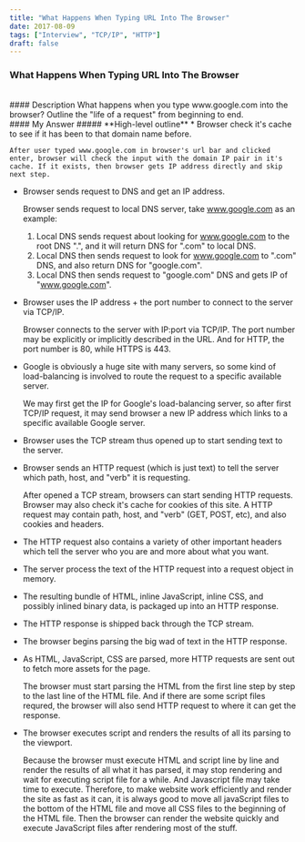```yaml
---
title: "What Happens When Typing URL Into The Browser"
date: 2017-08-09
tags: ["Interview", "TCP/IP", "HTTP"]
draft: false
---
```


### What Happens When Typing URL Into The Browser
<br/>
#### Description
What happens when you type www.google.com into the browser? Outline the "life of a request" from beginning to end.

<br/>
#### My Answer
##### **High-level outline**
* Browser check it's cache to see if it has been to that domain name before.

	After user typed www.google.com in browser's url bar and clicked enter, browser will check the input with the domain IP pair in it's cache. If it exists, then browser gets IP address directly and skip next step.

* Browser sends request to DNS and get an IP address.

	Browser sends request to local DNS server, take www.google.com as an example:

	1. Local DNS sends request about looking for www.google.com to the root DNS ".", and it will return DNS for ".com" to local DNS.
	2. Local DNS then sends request to look for www.google.com to ".com" DNS, and also return DNS for "google.com".
	3. Local DNS then sends request to "google.com" DNS and gets IP of "www.google.com".

* Browser uses the IP address + the port number to connect to the server via TCP/IP.

	Browser connects to the server with IP:port via TCP/IP. The port number may be explicitly or implicitly described in the URL. And for HTTP, the port number is 80, while HTTPS is 443.

* Google is obviously a huge site with many servers, so some kind of load-balancing is involved to route the request to a specific available server.

	We may first get the IP for Google's load-balancing server, so after first TCP/IP request, it may send browser a new IP address which links to a specific available Google server.

* Browser uses the TCP stream thus opened up to start sending text to the server.

* Browser sends an HTTP request (which is just text) to tell the server which path, host, and "verb" it is requesting.

	After opened a TCP stream, browsers can start sending HTTP requests. Browser may also check it's cache for cookies of this site. A HTTP request may contain path, host, and "verb" (GET, POST, etc), and also cookies and headers.

* The HTTP request also contains a variety of other important headers which tell the server who you are and more about what you want.

* The server process the text of the HTTP request into a request object in memory.

* The resulting bundle of HTML, inline JavaScript, inline CSS, and possibly inlined binary data, is packaged up into an HTTP response.

* The HTTP response is shipped back through the TCP stream.

* The browser begins parsing the big wad of text in the HTTP response.

* As HTML, JavaScript, CSS are parsed, more HTTP requests are sent out to fetch more assets for the page.

	The browser must start parsing the HTML from the first line step by step to the last line of the HTML file. And if there are some script files requred, the browser will also send HTTP request to where it can get the response.

* The browser executes script and renders the results of all its parsing to the viewport.

	Because the browser must execute HTML and script line by line and render the results of all what it has parsed, it may stop rendering and wait for executing script file for a while. And Javascript file may take time to execute. Therefore, to make website work efficiently and render the site as fast as it can, it is always good to move all javaScript files to the bottom of the HTML file and move all CSS files to the beginning of the HTML file. Then the browser can render the website quickly and execute JavaScript files after rendering most of the stuff.